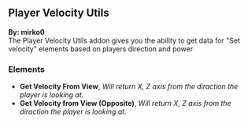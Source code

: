 ## Player Velocity Utils
**By: mirko0**<br>
The Player Velocity Utils addon gives you the ability to get data for "Set velocity" elements based on players direction and power
<br>

### Elements
* **Get Velocity From View**, *Will return X, Z axis from the diraction the player is looking at.*
* **Get Velocity from View (Opposite)**, *Will return X, Z axis from the diraction the player is looking at.*
